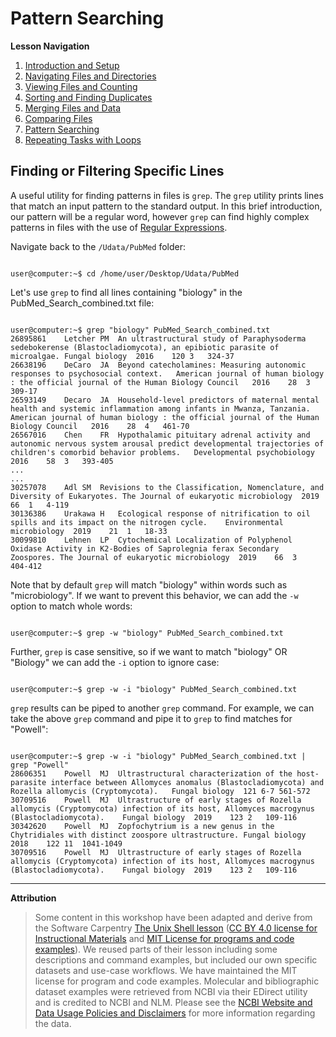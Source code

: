 # Pattern Searching

**Lesson Navigation**

1. [Introduction and Setup](https://github.com/vfscalfani/UALIB_Workshops/blob/master/02_Unix/01_Unix_Introduction.md)
2. [Navigating Files and Directories](https://github.com/vfscalfani/UALIB_Workshops/blob/master/02_Unix/02_Unix_Navigating.md)
3. [Viewing Files and Counting](https://github.com/vfscalfani/UALIB_Workshops/blob/master/02_Unix/03_Unix_Viewing_Counting.md)
4. [Sorting and Finding Duplicates](https://github.com/vfscalfani/UALIB_Workshops/blob/master/02_Unix/04_Unix_Sorting_Duplicates.md)
5. [Merging Files and Data](https://github.com/vfscalfani/UALIB_Workshops/blob/master/02_Unix/05_Unix_Merging.md)
6. [Comparing Files](https://github.com/vfscalfani/UALIB_Workshops/blob/master/02_Unix/06_Unix_Comparing.md)
7. [Pattern Searching](https://github.com/vfscalfani/UALIB_Workshops/blob/master/02_Unix/07_Unix_Patterns.md)
8. [Repeating Tasks with Loops](https://github.com/vfscalfani/UALIB_Workshops/blob/master/02_Unix/08_Unix_Loops.md)

## Finding or Filtering Specific Lines

A useful utility for finding patterns in files is `grep`. The `grep` utility prints lines that match an input pattern to the standard output. In this brief introduction, our pattern will be a regular word, however `grep` can find highly complex patterns in files with the use of [Regular Expressions](https://en.wikipedia.org/wiki/Regular_expression). 

Navigate back to the `/Udata/PubMed` folder:

```console

user@computer:~$ cd /home/user/Desktop/Udata/PubMed

```
Let's use `grep` to find all lines containing "biology" in the PubMed_Search_combined.txt file:

```console

user@computer:~$ grep "biology" PubMed_Search_combined.txt
26895861	Letcher	PM	An ultrastructural study of Paraphysoderma sedebokerense (Blastocladiomycota), an epibiotic parasite of microalgae.	Fungal biology	2016	120	3	324-37
26638196	DeCaro	JA	Beyond catecholamines: Measuring autonomic responses to psychosocial context.	American journal of human biology : the official journal of the Human Biology Council	2016	28	3	309-17
26593149	Decaro	JA	Household-level predictors of maternal mental health and systemic inflammation among infants in Mwanza, Tanzania.	American journal of human biology : the official journal of the Human Biology Council	2016	28	4	461-70
26567016	Chen	FR	Hypothalamic pituitary adrenal activity and autonomic nervous system arousal predict developmental trajectories of children's comorbid behavior problems.	Developmental psychobiology	2016	58	3	393-405
...
...
30257078	Adl	SM	Revisions to the Classification, Nomenclature, and Diversity of Eukaryotes.	The Journal of eukaryotic microbiology	2019	66	1	4-119
30136386	Urakawa	H	Ecological response of nitrification to oil spills and its impact on the nitrogen cycle.	Environmental microbiology	2019	21	1	18-33
30099810	Lehnen	LP	Cytochemical Localization of Polyphenol Oxidase Activity in K2-Bodies of Saprolegnia ferax Secondary Zoospores.	The Journal of eukaryotic microbiology	2019	66	3	404-412

```

Note that by default `grep` will match "biology" within words such as "microbiology". If we want to prevent this behavior, we can add the `-w` option to match whole words:

```console

user@computer:~$ grep -w "biology" PubMed_Search_combined.txt

```
Further, `grep` is case sensitive, so if we want to match "biology" OR "Biology" we can add the `-i` option to ignore case:

```console

user@computer:~$ grep -w -i "biology" PubMed_Search_combined.txt

```

`grep` results can be piped to another `grep` command. For example, we can take the above `grep` command and pipe it to `grep` to find matches for "Powell":

```console

user@computer:~$ grep -w -i "biology" PubMed_Search_combined.txt | grep "Powell"
28606351	Powell	MJ	Ultrastructural characterization of the host-parasite interface between Allomyces anomalus (Blastocladiomycota) and Rozella allomycis (Cryptomycota).	Fungal biology	121	6-7	561-572
30709516	Powell	MJ	Ultrastructure of early stages of Rozella allomycis (Cryptomycota) infection of its host, Allomyces macrogynus (Blastocladiomycota).	Fungal biology	2019	123	2	109-116
30342620	Powell	MJ	Zopfochytrium is a new genus in the Chytridiales with distinct zoospore ultrastructure.	Fungal biology	2018	122	11	1041-1049
30709516	Powell	MJ	Ultrastructure of early stages of Rozella allomycis (Cryptomycota) infection of its host, Allomyces macrogynus (Blastocladiomycota).	Fungal biology	2019	123	2	109-116
```
---

**Attribution**

> Some content in this workshop have been adapted and derive from the Software Carpentry [The Unix Shell lesson](https://software-carpentry.org/lessons/) ([CC BY 4.0 license for Instructional Materials](http://swcarpentry.github.io/shell-novice/LICENSE.html) and [MIT License for programs and code examples](http://swcarpentry.github.io/shell-novice/LICENSE.html)). We reused parts of their lesson including some descriptions and command examples, but included our own specific datasets and use-case workflows. We have maintained the MIT license for program and code examples. Molecular and bibliographic dataset examples were retrieved from NCBI via their EDirect utility and is credited to NCBI and NLM. Please see the [NCBI Website and Data Usage Policies and Disclaimers](https://www.ncbi.nlm.nih.gov/home/about/policies/) for more information regarding the data.
